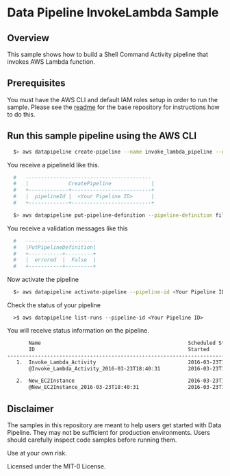 # Data Pipeline InvokeLambda Sample

## Overview

This sample shows how to build a Shell Command Activity pipeline that invokes AWS Lambda function. 

## Prerequisites

You must have the AWS CLI and default IAM roles setup in order to run the sample. Please see the [readme](https://github.com/awslabs/data-pipeline-samples) for the base repository for instructions how to do this.

## Run this sample pipeline using the AWS CLI

```sh 
  $> aws datapipeline create-pipeline --name invoke_lambda_pipeline --unique-id invoke_lambda_pipeline
```

You receive a pipelineId like this. 
```sh
  #   -----------------------------------------
  #   |             CreatePipeline             |
  #   +-------------+--------------------------+
  #   |  pipelineId |  <Your Pipeline ID>      |
  #   +-------------+--------------------------+
```

```sh
  $> aws datapipeline put-pipeline-definition --pipeline-definition file://invokelambda.json --parameter-values myLambdaFunction=<your lambda function>  myS3LogsPath=s3://<s3 bucket>/path --pipeline-id <Your Pipeline ID> 
```

You receive a validation messages like this
```sh
  #   ----------------------- 
  #   |PutPipelineDefinition|
  #   +-----------+---------+
  #   |  errored  |  False  |
  #   +-----------+---------+
```

Now activate the pipeline
```sh
  $> aws datapipeline activate-pipeline --pipeline-id <Your Pipeline ID>
```

Check the status of your pipeline 
```
  >$ aws datapipeline list-runs --pipeline-id <Your Pipeline ID>
```

You will receive status information on the pipeline.  
```sh
       Name                                                Scheduled Start      Status                 
       ID                                                  Started              Ended              
---------------------------------------------------------------------------------------------------
   1.  Invoke_Lambda_Activity                              2016-03-23T18:40:31  WAITING_FOR_RUNNER     
       @Invoke_Lambda_Activity_2016-03-23T18:40:31         2016-03-23T18:40:35                     

   2.  New_EC2Instance                                     2016-03-23T18:40:31  CREATING               
       @New_EC2Instance_2016-03-23T18:40:31                2016-03-23T18:40:36                     

```


## Disclaimer

The samples in this repository are meant to help users get started with Data Pipeline. They may not be sufficient for production environments. Users should carefully inspect code samples before running them.

Use at your own risk.

Licensed under the MIT-0 License.
